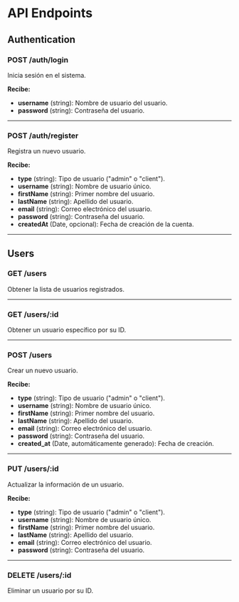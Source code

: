 # API Endpoints

## Authentication

### POST /auth/login
Inicia sesión en el sistema.

**Recibe:**
- **username** (string): Nombre de usuario del usuario.
- **password** (string): Contraseña del usuario.

---

### POST /auth/register
Registra un nuevo usuario.

**Recibe:**
- **type** (string): Tipo de usuario ("admin" o "client").
- **username** (string): Nombre de usuario único.
- **firstName** (string): Primer nombre del usuario.
- **lastName** (string): Apellido del usuario.
- **email** (string): Correo electrónico del usuario.
- **password** (string): Contraseña del usuario.
- **createdAt** (Date, opcional): Fecha de creación de la cuenta.

---

## Users

### GET /users
Obtener la lista de usuarios registrados.

---

### GET /users/:id
Obtener un usuario específico por su ID.

---

### POST /users
Crear un nuevo usuario.

**Recibe:**
- **type** (string): Tipo de usuario ("admin" o "client").
- **username** (string): Nombre de usuario único.
- **firstName** (string): Primer nombre del usuario.
- **lastName** (string): Apellido del usuario.
- **email** (string): Correo electrónico del usuario.
- **password** (string): Contraseña del usuario.
- **created_at** (Date, automáticamente generado): Fecha de creación.

---

### PUT /users/:id
Actualizar la información de un usuario.

**Recibe:**
- **type** (string): Tipo de usuario ("admin" o "client").
- **username** (string): Nombre de usuario único.
- **firstName** (string): Primer nombre del usuario.
- **lastName** (string): Apellido del usuario.
- **email** (string): Correo electrónico del usuario.
- **password** (string): Contraseña del usuario.

---

### DELETE /users/:id
Eliminar un usuario por su ID.
